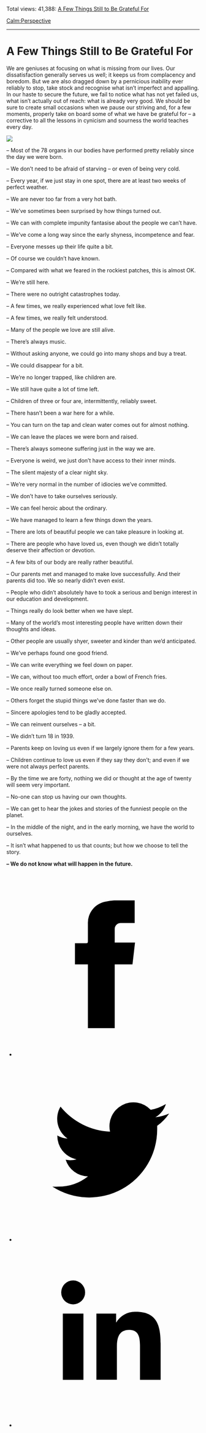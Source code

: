 Total views: 41,388: [A Few Things Still to Be Grateful For](https://www.theschooloflife.com/thebookoflife/a-few-things-still-be-to-be-grateful-for/)

[Calm:](https://www.theschooloflife.com/thebookoflife/category/calm/)[Perspective](https://www.theschooloflife.com/thebookoflife/category/calm/perspective/)

* * *

# A Few Things Still to Be Grateful For
<style>
						.alignnone {
  display: block;
  margin-left: auto;
  margin-right: auto;
  align: center:
}

.addtoany_share_save_container {
display:none;
}

.wp-block-image {
		display: block;
  margin-left: auto;
  margin-right: auto;
  width: 50%;
}

.aligncenter {
display: block;
  margin-left: auto;
  margin-right: auto;
  align: center:
}

@media only screen and (max-width: 500px) {
  .wp-block-image {
		display: block;
  margin-left: auto;
  margin-right: auto;
  width: 100%;
} }

h1 {max-width: 600px !important;
}
.s18-single-post .content-area .site-main article .post-cat-header-display + .old-wrapper p {
    font-size: 1.200em
}
						</style>

We are geniuses at focusing on what is missing from our lives. Our dissatisfaction generally serves us well; it keeps us from complacency and boredom. But we are also dragged down by a pernicious inability ever reliably to stop, take stock and recognise what isn’t imperfect and appalling. In our haste to secure the future, we fail to notice what has not yet failed us, what isn’t actually out of reach: what is already very good. We should be sure to create small occasions when we pause our striving and, for a few moments, properly take on board some of what we have be grateful for – a corrective to all the lessons in cynicism and sourness the world teaches every day.

![](https://s-media-cache-ak0.pinimg.com/originals/18/59/bc/1859bca2c28882ba0d366a11898b6a91.jpg)

– Most of the 78 organs in our bodies have performed pretty reliably since the day we were born.

– We don’t need to be afraid of starving – or even of being very cold.

– Every year, if we just stay in one spot, there are at least two weeks of perfect weather.

– We are never too far from a very hot bath.

– We’ve sometimes been surprised by how things turned out.

– We can with complete impunity fantasise about the people we can’t have.

– We’ve come a long way since the early shyness, incompetence and fear.

– Everyone messes up their life quite a bit.

– Of course we couldn’t have known.

– Compared with what we feared in the rockiest patches, this is almost OK.

– We’re still here.

– There were no outright catastrophes today.

– A few times, we really experienced what love felt like.

– A few times, we really felt understood.

– Many of the people we love are still alive.

– There’s always music.

– Without asking anyone, we could go into many shops and buy a treat.

– We could disappear for a bit.

– We’re no longer trapped, like children are.

– We still have quite a lot of time left.

– Children of three or four are, intermittently, reliably sweet.

– There hasn’t been a war here for a while.

– You can turn on the tap and clean water comes out for almost nothing.

– We can leave the places we were born and raised.

– There’s always someone suffering just in the way we are.

– Everyone is weird, we just don’t have access to their inner minds.

– The silent majesty of a clear night sky.

– We’re very normal in the number of idiocies we’ve committed.

– We don’t have to take ourselves seriously.

– We can feel heroic about the ordinary.

– We have managed to learn a few things down the years.

– There are lots of beautiful people we can take pleasure in looking at.

– There are people who have loved us, even though we didn’t totally deserve their affection or devotion.

– A few bits of our body are really rather beautiful.

– Our parents met and managed to make love successfully. And their parents did too. We so nearly didn’t even exist.

– People who didn’t absolutely have to took a serious and benign interest in our education and development.

– Things really do look better when we have slept.

– Many of the world’s most interesting people have written down their thoughts and ideas.

– Other people are usually shyer, sweeter and kinder than we’d anticipated.

– We’ve perhaps found one good friend.

– We can write everything we feel down on paper.

– We can, without too much effort, order a bowl of French fries.

– We once really turned someone else on.

– Others forget the stupid things we’ve done faster than we do.

– Sincere apologies tend to be gladly accepted.

– We can reinvent ourselves – a bit.

– We didn’t turn 18 in 1939.

– Parents keep on loving us even if we largely ignore them for a few years.

– Children continue to love us even if they say they don’t; and even if we were not always perfect parents.

– By the time we are forty, nothing we did or thought at the age of twenty will seem very important.

– No-one can stop us having our own thoughts.

– We can get to hear the jokes and stories of the funniest people on the planet.

– In the middle of the night, and in the early morning, we have the world to ourselves.

– It isn’t what happened to us that counts; but how we choose to tell the story.

**– We do not know what will happen in the future.**

<style>
    .iframe-class { display: block !important; }
</style>

- [<svg xmlns="http://www.w3.org/2000/svg" viewbox="0 0 26 26"><title>Facebook</title>
                    <g>
                        <path d="M8.38,10H9.92c.2,0,.29,0,.29-.28,0-.82,0-1.64,0-2.46a3.05,3.05,0,0,1,2.57-3.15A7.22,7.22,0,0,1,14,3.95c.86,0,1.71,0,2.57,0h.25v3.2h-2A.85.85,0,0,0,14,8c0,.62,0,1.24,0,1.91h2.87L16.51,13H14v9H10.21V13H8.38Z"></path>
                    </g>
                </svg>](http://www.facebook.com/sharer/sharer.php?u=https://www.theschooloflife.com/thebookoflife/a-few-things-still-be-to-be-grateful-for/)
- [<svg xmlns="http://www.w3.org/2000/svg" viewbox="0 0 26 26"><title>Twitter</title>
                    <path d="M21.69,7.9a6.75,6.75,0,0,1-1.94.53,3.39,3.39,0,0,0,1.48-1.87,6.76,6.76,0,0,1-2.14.82,3.38,3.38,0,0,0-5.75,3.08,9.59,9.59,0,0,1-7-3.53,3.38,3.38,0,0,0,1,4.51A3.36,3.36,0,0,1,5.89,11v0A3.38,3.38,0,0,0,8.6,14.37a3.39,3.39,0,0,1-1.53.06,3.38,3.38,0,0,0,3.15,2.35A6.78,6.78,0,0,1,6,18.22a6.87,6.87,0,0,1-.81,0A9.6,9.6,0,0,0,20,10.08q0-.22,0-.44A6.86,6.86,0,0,0,21.69,7.9Z"></path>
                </svg>](http://twitter.com/share?url=https://www.theschooloflife.com/thebookoflife/a-few-things-still-be-to-be-grateful-for/&text=&via=theschooloflife)
- [<svg xmlns="http://www.w3.org/2000/svg" viewbox="0 0 26 26"><title>LinkedIn</title>
<path class="cls-2" d="M6.67,10H9.58v9.36H6.67ZM8.13,5.32A1.69,1.69,0,1,1,6.44,7,1.69,1.69,0,0,1,8.13,5.32"></path><path class="cls-2" d="M11.41,10H14.2v1.28h0A3.06,3.06,0,0,1,17,9.75c2.95,0,3.49,1.94,3.49,4.46v5.14H17.57V14.79c0-1.09,0-2.48-1.51-2.48s-1.75,1.18-1.75,2.4v4.63H11.41Z"></path></svg>](https://www.linkedin.com/shareArticle?mini=true&url=https://www.theschooloflife.com/thebookoflife/a-few-things-still-be-to-be-grateful-for/)
